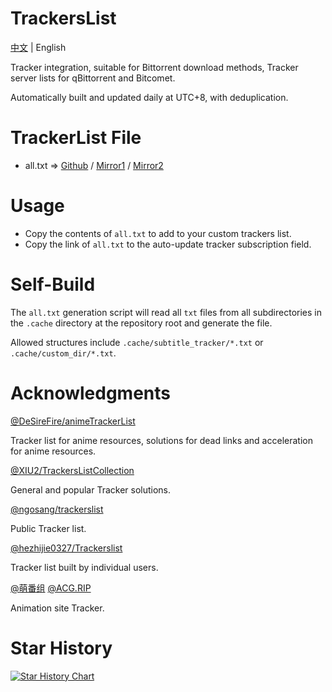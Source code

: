 # TrackersList

[中文](README.md) | English

Tracker integration, suitable for Bittorrent download methods, Tracker server lists for qBittorrent and Bitcomet.

Automatically built and updated daily at UTC+8, with deduplication.

# TrackerList File

- all.txt => [Github](https://raw.githubusercontent.com/Tunglies/TrackersList/main/all.txt) / [Mirror1](https://cdn.jsdelivr.net/gh/Tunglies/TrackersList/all.txt) / [Mirror2](https://ghfast.top/https://raw.githubusercontent.com/Tunglies/TrackersList/main/all.txt)

# Usage

- Copy the contents of `all.txt` to add to your custom trackers list.
- Copy the link of `all.txt` to the auto-update tracker subscription field.

# Self-Build

The `all.txt` generation script will read all `txt` files from all subdirectories in the `.cache` directory at the repository root and generate the file.

Allowed structures include `.cache/subtitle_tracker/*.txt` or `.cache/custom_dir/*.txt`.

# Acknowledgments

[@DeSireFire/animeTrackerList](https://github.com/DeSireFire/animeTrackerList)

Tracker list for anime resources, solutions for dead links and acceleration for anime resources.

[@XIU2/TrackersListCollection](https://github.com/XIU2/TrackersListCollection)

General and popular Tracker solutions.

[@ngosang/trackerslist](https://github.com/ngosang/trackerslist)

Public Tracker list.

[@hezhijie0327/Trackerslist](https://github.com/hezhijie0327/Trackerslist)

Tracker list built by individual users.

[@萌番组](https://bangumi.moe/) [@ACG.RIP](https://acg.rip/)

Animation site Tracker.

# Star History

[![Star History Chart](https://api.star-history.com/svg?repos=Tunglies/TrackersList&type=Date)](https://star-history.com/#Tunglies/TrackersList&Date)
